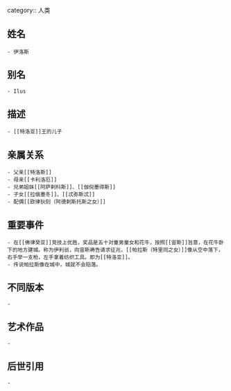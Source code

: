 category:: 人类
## 姓名
	- 伊洛斯
## 别名
	- Ilus
## 描述
	- [[特洛亚]]王的儿子
## 亲属关系
	- 父亲[[特洛斯]]
	- 母亲[[卡利洛厄]]
	- 兄弟姐妹[[阿萨剌科斯]]、[[伽倪墨得斯]]
	- 子女[[拉俄墨冬]]、[[忒弥斯忒]]
	- 配偶[[欧律狄刻（阿德剌斯托斯之女）]]
## 重要事件
	- 在[[佛律癸亚]]竞技上优胜，奖品是五十对童男童女和花牛，按照[[宙斯]]旨意，在花牛卧下的地方建城。称为伊利翁，向宙斯祷告请求征兆，[[帕拉斯（特里同之女）]]像从空中落下，右手举一支枪，左手拿着纺织工具。即为[[特洛亚]]。
	- 传说帕拉斯像在城中，城就不会陷落。
## 不同版本
	-
## 艺术作品
	-
## 后世引用
	-
